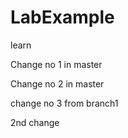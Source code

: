 # LabExample
learn


Change no 1 in master

Change no 2 in master

change no 3 from branch1

2nd change


